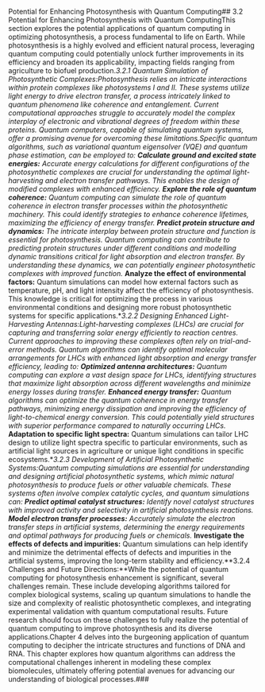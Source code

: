 Potential for Enhancing Photosynthesis with Quantum Computing## 3.2 Potential for Enhancing Photosynthesis with Quantum ComputingThis section explores the potential applications of quantum computing in optimizing photosynthesis, a process fundamental to life on Earth.  While photosynthesis is a highly evolved and efficient natural process, leveraging quantum computing could potentially unlock further improvements in its efficiency and broaden its applicability, impacting fields ranging from agriculture to biofuel production.**3.2.1 Quantum Simulation of Photosynthetic Complexes:**Photosynthesis relies on intricate interactions within protein complexes like photosystems I and II. These systems utilize light energy to drive electron transfer, a process intricately linked to quantum phenomena like coherence and entanglement.  Current computational approaches struggle to accurately model the complex interplay of electronic and vibrational degrees of freedom within these proteins. Quantum computers, capable of simulating quantum systems, offer a promising avenue for overcoming these limitations.Specific quantum algorithms, such as variational quantum eigensolver (VQE) and quantum phase estimation, can be employed to:* **Calculate ground and excited state energies:**  Accurate energy calculations for different configurations of the photosynthetic complexes are crucial for understanding the optimal light-harvesting and electron transfer pathways. This enables the design of modified complexes with enhanced efficiency.* **Explore the role of quantum coherence:**  Quantum computing can simulate the role of quantum coherence in electron transfer processes within the photosynthetic machinery. This could identify strategies to enhance coherence lifetimes, maximizing the efficiency of energy transfer.* **Predict protein structure and dynamics:**  The intricate interplay between protein structure and function is essential for photosynthesis. Quantum computing can contribute to predicting protein structures under different conditions and modelling dynamic transitions critical for light absorption and electron transfer. By understanding these dynamics, we can potentially engineer photosynthetic complexes with improved function.* **Analyze the effect of environmental factors:** Quantum simulations can model how external factors such as temperature, pH, and light intensity affect the efficiency of photosynthesis. This knowledge is critical for optimizing the process in various environmental conditions and designing more robust photosynthetic systems for specific applications.**3.2.2 Designing Enhanced Light-Harvesting Antennas:**Light-harvesting complexes (LHCs) are crucial for capturing and transferring solar energy efficiently to reaction centres.  Current approaches to improving these complexes often rely on trial-and-error methods. Quantum algorithms can identify optimal molecular arrangements for LHCs with enhanced light absorption and energy transfer efficiency, leading to:* **Optimized antenna architectures:** Quantum computing can explore a vast design space for LHCs, identifying structures that maximize light absorption across different wavelengths and minimize energy losses during transfer.* **Enhanced energy transfer:**  Quantum algorithms can optimize the quantum coherence in energy transfer pathways, minimizing energy dissipation and improving the efficiency of light-to-chemical energy conversion. This could potentially yield structures with superior performance compared to naturally occurring LHCs.* **Adaptation to specific light spectra:** Quantum simulations can tailor LHC design to utilize light spectra specific to particular environments, such as artificial light sources in agriculture or unique light conditions in specific ecosystems.**3.2.3 Development of Artificial Photosynthetic Systems:**Quantum computing simulations are essential for understanding and designing artificial photosynthetic systems, which mimic natural photosynthesis to produce fuels or other valuable chemicals. These systems often involve complex catalytic cycles, and quantum simulations can:* **Predict optimal catalyst structures:** Identify novel catalyst structures with improved activity and selectivity in artificial photosynthesis reactions.* **Model electron transfer processes:**  Accurately simulate the electron transfer steps in artificial systems, determining the energy requirements and optimal pathways for producing fuels or chemicals.* **Investigate the effects of defects and impurities:** Quantum simulations can help identify and minimize the detrimental effects of defects and impurities in the artificial systems, improving the long-term stability and efficiency.**3.2.4 Challenges and Future Directions:**While the potential of quantum computing for photosynthesis enhancement is significant, several challenges remain. These include developing algorithms tailored for complex biological systems, scaling up quantum simulations to handle the size and complexity of realistic photosynthetic complexes, and integrating experimental validation with quantum computational results.  Future research should focus on these challenges to fully realize the potential of quantum computing to improve photosynthesis and its diverse applications.Chapter 4 delves into the burgeoning application of quantum computing to decipher the intricate structures and functions of DNA and RNA.  This chapter explores how quantum algorithms can address the computational challenges inherent in modeling these complex biomolecules, ultimately offering potential avenues for advancing our understanding of biological processes.###
